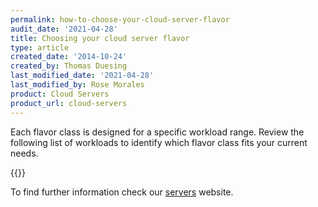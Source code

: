 ```yaml
---
permalink: how-to-choose-your-cloud-server-flavor
audit_date: '2021-04-28'
title: Choosing your cloud server flavor
type: article
created_date: '2014-10-24'
created_by: Thomas Duesing
last_modified_date: '2021-04-28'
last_modified_by: Rose Morales
product: Cloud Servers
product_url: cloud-servers
---
```


Each flavor class is designed for a specific workload range. Review the
following list of workloads to identify which flavor class fits your
current needs.

{{<image src="FlavorClassesTable.jpg" alt="" title="">}}

To find further information check our [servers](https://www.rackspace.com/openstack/public/servers) website.
